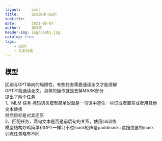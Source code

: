 ```yaml
---
layout:     post
title:      论文阅读-BERT
subtitle:   
date:       2021-05-07
author:     高庆东
header-img: img/ceshi.jpg
catalog: true
tags:
    - BERT
    - 文本分类
---
```


## 模型
区别与GPT单向的局限性，有些任务需要通读全文才能理解  
GPT不能通读全文。具体的操作就是去掉MASK部分  
提出了两个任务  
1、MLM 任务 掩码语言模型简单说就是一句话中遮住一些词或者置空或者用其他文本替换  
然后目标是对其还原  
2、匹配任务，两句文本是否是前后句的关系，使用cls训练  
模型结构炒鸡简单和GPT一样只不过mask矩阵是paddmask+遮挡位置的mask  
训练任务略有不同
